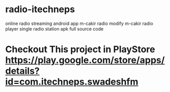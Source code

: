 # radio-itechneps
online radio streaming android app m-cakir radio modify 
m-cakir radio player single radio station apk full source code
# Checkout This project in PlayStore https://play.google.com/store/apps/details?id=com.itechneps.swadeshfm
